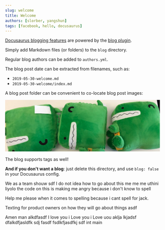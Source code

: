 ```yaml
---
slug: welcome
title: Welcome
authors: [slorber, yangshun]
tags: [facebook, hello, docusaurus]
---
```


[Docusaurus blogging features](https://docusaurus.io/docs/blog) are powered by the [blog plugin](https://docusaurus.io/docs/api/plugins/@docusaurus/plugin-content-blog).

Simply add Markdown files (or folders) to the `blog` directory.

Regular blog authors can be added to `authors.yml`.

The blog post date can be extracted from filenames, such as:

- `2019-05-30-welcome.md`
- `2019-05-30-welcome/index.md`

A blog post folder can be convenient to co-locate blog post images:

![Docusaurus Plushie](./docusaurus-plushie-banner.jpeg)

The blog supports tags as well!

**And if you don't want a blog**: just delete this directory, and use `blog: false` in your Docusaurus config.

We as a team shouw sdf I do not idea how to go about this me me me uthini liyolo the code on this is making me angry because i don't know to spell 

Help me please when it comes to spelling because i cant spell for jack. 

Texting for product owners on how they will go about things asdf 

Amen man alkdfasdf I love you i Love you i Love uou aklja 
lkjadsf
dfalkdfjasldfk sdj fasdf
fsdlkfjasdfkj sdf
int main 
